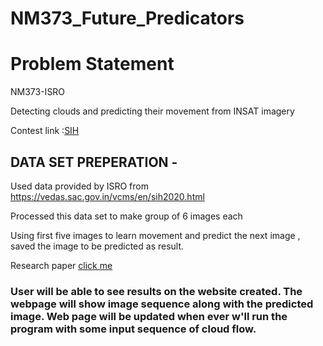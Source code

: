 # NM373_Future_Predicators

# Problem Statement
NM373-ISRO

Detecting clouds and predicting their movement from INSAT imagery

Contest link :<a href="https://www.sih.gov.in">SIH</a> 

## DATA SET PREPERATION -

Used data provided by ISRO from https://vedas.sac.gov.in/vcms/en/sih2020.html

Processed this data set to make group of 6 images each

Using first five images to learn movement and predict the next image , saved the image to be predicted as result.


Research paper <a href="https://arxiv.org/pdf/1412.6604.pdf">click me</a> 

### User will be able to see results on the website created. The webpage will show image sequence along with the predicted image. Web page will be updated when ever w'll run the program with some input sequence of cloud flow.
